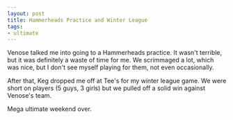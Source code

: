 ```yaml
---
layout: post
title: Hammerheads Practice and Winter League
tags:
- ultimate
---
```


Venose talked me into going to a Hammerheads practice. It wasn't terrible, but it was definitely a waste of time for me. We scrimmaged a lot, which was nice, but I don't see myself playing for them, not even occasionally.

After that, Keg dropped me off at Tee's for my winter league game. We were short on players (5 guys, 3 girls) but we pulled off a solid win against Venose's team.

Mega ultimate weekend over.
